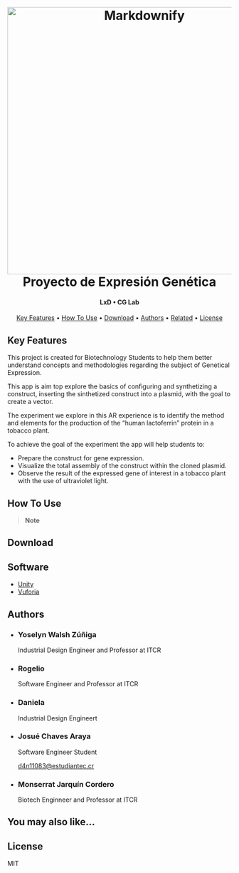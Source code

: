 <h1 align="center">
  <br>
  <a href="CG Lab Logo"><img src="https://media4.giphy.com/media/AFiys5yPAzyzmCzHRU/giphy.gif?cid=ecf05e479if2edtslkzmcg47ewys0ob8gz3jjbbi74t9nb3w&rid=giphy.gif&ct=g" alt="Markdownify" width="600"></a>
  <br>
  Proyecto de Expresión Genética 
  <br>
</h1>

<h4 align="center">LxD • CG Lab</h4>

<p align="center">
  <a href="#key-features">Key Features</a> •
  <a href="#how-to-use">How To Use</a> •
  <a href="#download">Download</a> •
  <a href="#authors">Authors</a> •
  <a href="#you-may-also-like">Related</a> •
  <a href="#license">License</a>
</p>

<!-- ![screenshot](https://raw.githubusercontent.com/amitmerchant1990/electron-markdownify/master/app/img/markdownify.gif)
 -->

## Key Features

This project is created for Biotechnology Students to help them better understand concepts and methodologies regarding the subject of Genetical Expression.

This app is aim top explore the basics of configuring and synthetizing a construct, inserting the sinthetized construct into a plasmid, with the goal to create a vector.

The experiment we explore in this AR experience is to identify the method and elements for the production of the “human lactoferrin” protein in a tobacco plant.

To achieve the goal of the experiment the app will help students to:

<ul>
 <li>Prepare the construct for gene expression.</li>
 <li>Visualize the total assembly of the construct within the cloned plasmid.</li>
 <li>Observe the result of the expressed  gene of interest in a tobacco plant with the use of ultraviolet light.</li>
</ul>

## How To Use

> **Note**

## Download

## Software

- [Unity](<[http://electron.atom.io/](https://unity.com/)>)
- [Vuforia](<[https://nodejs.org/](https://developer.vuforia.com/)>)

## Authors

<ul>
  <li>
    <h3>Yoselyn Walsh Zúñiga </h3>
    <p>Industrial Design Engineer and Professor at ITCR</p>
    
  </li>
  <li>
    <h3>Rogelio</h3>
    <p>Software Engineer and Professor at ITCR</p>
   
  </li>
  <li>
    <h3>Daniela</h3>
    <p>Industrial Design Engineert</p>
    
  </li>

  <li>
    <h3>Josué Chaves Araya</h3>
    <p>Software Engineer Student</p>
    <a href = "mailto: d4n11083@estudiantec.cr">d4n11083@estudiantec.cr</a> 
  </li>

  <li>
    <h3>Monserrat Jarquín Cordero</h3>
    <p>Biotech Enginneer and Professor at ITCR</p>
    
  </li>

</ul>


## You may also like...



## License

MIT
